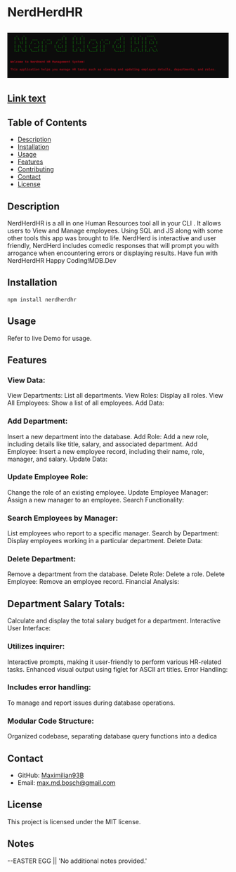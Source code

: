 
# NerdHerdHR 



## ![Image description](./assets/images/Screenshot%202024-01-30%20121100.png)





## [Link text](URL)





## Table of Contents
- [Description](#description)
- [Installation](#installation)
- [Usage](#usage)
- [Features](#features)
- [Contributing](#contributing)
- [Contact](#contact)
- [License](#license)


## Description
NerdHerdHR is a all in one Human Resources tool all in your CLI . It allows users to View and Manage employees. Using SQL and JS along with some other tools this app was brought to life. NerdHerd is interactive and user friendly, NerdHerd includes comedic responses that will prompt you with arrogance when encountering errors or displaying results. Have fun with NerdHerdHR Happy Coding!MDB.Dev

## Installation
```
npm install nerdherdhr
```

## Usage

Refer to live Demo for usage. 

## Features

### View Data:
View Departments: List all departments.
View Roles: Display all roles.
View All Employees: Show a list of all employees.
Add Data:

### Add Department: 
Insert a new department into the database.
Add Role: Add a new role, including details like title, salary, and associated department.
Add Employee: Insert a new employee record, including their name, role, manager, and salary.
Update Data:

### Update Employee Role: 
Change the role of an existing employee.
Update Employee Manager: Assign a new manager to an employee.
Search Functionality:

### Search Employees by Manager: 
List employees who report to a specific manager.
Search by Department: Display employees working in a particular department.
Delete Data:

### Delete Department: 
Remove a department from the database.
Delete Role: Delete a role.
Delete Employee: Remove an employee record.
Financial Analysis:

## Department Salary Totals: 
Calculate and display the total salary budget for a department.
Interactive User Interface:

### Utilizes inquirer:
Interactive prompts, making it user-friendly to perform various HR-related tasks.
Enhanced visual output using figlet for ASCII art titles.
Error Handling:

### Includes error handling:
To manage and report issues during database operations.

### Modular Code Structure:
Organized codebase, separating database query functions into a dedica


## Contact
- GitHub: [Maximilian93B](https://github.com/Maximilian93B)
- Email: [max.md.bosch@gmail.com](mailto:max.md.bosch@gmail.com)

## License
This project is licensed under the MIT license.

## Notes 
--EASTER EGG  || 'No additional notes provided.'

